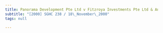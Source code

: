 ```yaml
---
title: Panorama Development Pte Ltd v Fitzroya Investments Pte Ltd & Another
subtitle: "[2000] SGHC 238 / 18\_November\_2000"
tags: null

---
```


